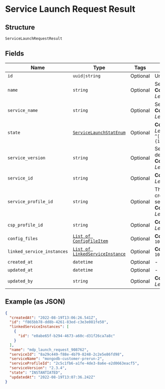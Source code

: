 
# Service Launch Request Result

## Structure

`ServiceLaunchRequestResult`

## Fields

| Name | Type | Tags | Description |
|  --- | --- | --- | --- |
| `id` | `uuid\|string` | Optional | Unique service profile ID. |
| `name` | `string` | Optional | Service request name.<br>**Constraints**: *Maximum Length*: `50`, *Pattern*: `^(.*)$` |
| `service_name` | `string` | Optional | Service being deployed.<br>**Constraints**: *Maximum Length*: `50`, *Pattern*: `^(.*)$` |
| `state` | [`ServiceLaunchStatEnum`](../../doc/models/service-launch-stat-enum.md) | Optional | **Constraints**: *Maximum Length*: `60`, *Pattern*: `^[\w\d_\.\#\$\%\|^\&\*\@\!\-]{1,64}$` |
| `service_version` | `string` | Optional | Service version being deployed.<br>**Constraints**: *Maximum Length*: `50`, *Pattern*: `^(.*)$` |
| `service_id` | `string` | Optional | **Constraints**: *Maximum Length*: `50`, *Pattern*: `^(.*)$` |
| `service_profile_id` | `string` | Optional | The service profile ID that is created during the post-service API.<br>**Constraints**: *Maximum Length*: `50`, *Pattern*: `^(.*)$` |
| `csp_profile_id` | `string` | Optional | **Constraints**: *Maximum Length*: `50`, *Pattern*: `^(.*)$` |
| `config_files` | [`List of ConfigFileItem`](../../doc/models/config-file-item.md) | Optional | **Constraints**: *Maximum Items*: `100` |
| `linked_service_instances` | [`List of LinkedServiceInstance`](../../doc/models/linked-service-instance.md) | Optional | **Constraints**: *Maximum Items*: `100` |
| `created_at` | `datetime` | Optional | - |
| `updated_at` | `datetime` | Optional | - |
| `updated_by` | `string` | Optional | **Constraints**: *Maximum Length*: `500`, *Pattern*: `^(.*)$` |

## Example (as JSON)

```json
{
  "createdAt": "2022-08-19T13:06:26.541Z",
  "id": "f865bb78-dd8b-4261-83ed-c3e3e081fe50",
  "linkedServiceInstances": [
    {
      "id": "e0abe65f-b294-4673-a60c-d31f26ca7a8c"
    }
  ],
  "name": "mdp_launch_request_908762",
  "serviceId": "8a29c449-f88e-4b79-8248-2c2e5e86fd98",
  "serviceName": "mongodb-customer-prerun-2",
  "serviceProfileId": "2c5c1fb6-a1fe-4de3-8a6e-e2d0663eacf5",
  "serviceVersion": "2.3.4",
  "state": "INSTANTIATED",
  "updatedAt": "2022-08-19T13:07:36.242Z"
}
```

